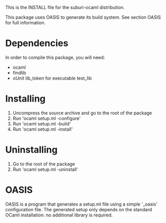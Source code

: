 <!--- OASIS_START --->
<!--- DO NOT EDIT (digest: 779af18242792fb7d3cba294647cd926) --->

This is the INSTALL file for the suburi-ocaml distribution.

This package uses OASIS to generate its build system. See section OASIS for
full information.

Dependencies
============

In order to compile this package, you will need:

* ocaml
* findlib
* oUnit lib_token for executable test_lib

Installing
==========

1. Uncompress the source archive and go to the root of the package
2. Run 'ocaml setup.ml -configure'
3. Run 'ocaml setup.ml -build'
4. Run 'ocaml setup.ml -install'

Uninstalling
============

1. Go to the root of the package
2. Run 'ocaml setup.ml -uninstall'

OASIS
=====

OASIS is a program that generates a setup.ml file using a simple '_oasis'
configuration file. The generated setup only depends on the standard OCaml
installation: no additional library is required.

<!--- OASIS_STOP --->
